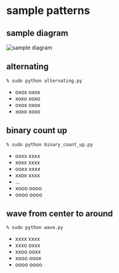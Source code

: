 # sample patterns

##  sample diagram
![sample dìagram](https://raw.github.com/kurosuke/RPi-GPIO/master/images/nju3711_board.png)

## alternating

    % sudo python alternating.py

- oxox oxox
- xoxo xoxo
- oxox oxox
- xoxo xoxo

## binary count up

    % sudo python binary_count_up.py

- oxxx xxxx
- xoxx xxxx
- ooxx xxxx
- xxox xxxx
- ...
- xooo oooo
- oooo oooo

## wave from center to around

    % sudo python wave.py

- xxxx xxxx
- xxxo oxxx
- xxoo ooxx
- xooo ooox
- oooo oooo


